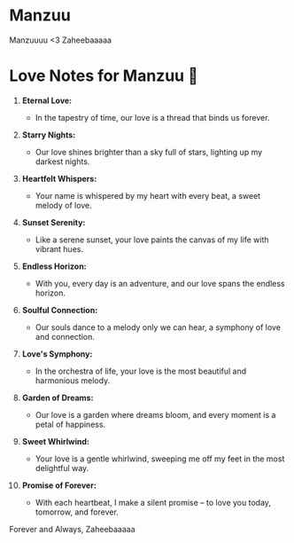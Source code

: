 # Manzuu
Manzuuuu &lt;3 Zaheebaaaaa


# Love Notes for Manzuu 💑

1. **Eternal Love:**
   - In the tapestry of time, our love is a thread that binds us forever.

2. **Starry Nights:**
   - Our love shines brighter than a sky full of stars, lighting up my darkest nights.

3. **Heartfelt Whispers:**
   - Your name is whispered by my heart with every beat, a sweet melody of love.

4. **Sunset Serenity:**
   - Like a serene sunset, your love paints the canvas of my life with vibrant hues.

5. **Endless Horizon:**
   - With you, every day is an adventure, and our love spans the endless horizon.

6. **Soulful Connection:**
   - Our souls dance to a melody only we can hear, a symphony of love and connection.

7. **Love's Symphony:**
   - In the orchestra of life, your love is the most beautiful and harmonious melody.

8. **Garden of Dreams:**
   - Our love is a garden where dreams bloom, and every moment is a petal of happiness.

9. **Sweet Whirlwind:**
   - Your love is a gentle whirlwind, sweeping me off my feet in the most delightful way.

10. **Promise of Forever:**
    - With each heartbeat, I make a silent promise – to love you today, tomorrow, and forever.

Forever and Always,
Zaheebaaaaa

